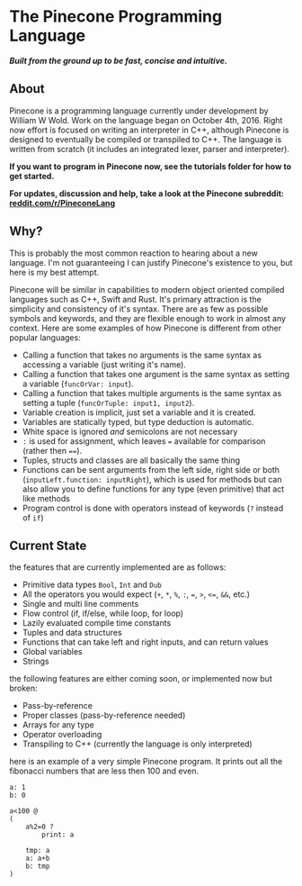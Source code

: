 # The Pinecone Programming Language
**_Built from the ground up to be fast, concise and intuitive._**

## About
Pinecone is a programming language currently under development by William W Wold. Work on the language began on October 4th, 2016. Right now effort is focused on writing an interpreter in C++, although Pinecone is designed to eventually be compiled or transpiled to C++. The language is written from scratch (it includes an integrated lexer, parser and interpreter).

__If you want to program in Pinecone now, see the tutorials folder for how to get started.__

__For updates, discussion and help, take a look at the Pinecone subreddit: [reddit.com/r/PineconeLang](reddit.com/r/PineconeLang)__

## Why?
This is probably the most common reaction to hearing about a new language. I'm not guaranteeing I can justify Pinecone's existence to you, but here is my best attempt.

Pinecone will be similar in capabilities to modern object oriented compiled languages such as C++, Swift and Rust. It's primary attraction is the simplicity and consistency of it's syntax. There are as few as possible symbols and keywords, and they are flexible enough to work in almost any context. Here are some examples of how Pinecone is different from other popular languages:

* Calling a function that takes no arguments is the same syntax as accessing a variable (just writing it's name).
* Calling a function that takes one argument is the same syntax as setting a variable (`funcOrVar: input`).
* Calling a function that takes multiple arguments is the same syntax as setting a tuple (`funcOrTuple: input1, input2`).
* Variable creation is implicit, just set a variable and it is created.
* Variables are statically typed, but type deduction is automatic.
* White space is ignored _and_ semicolons are not necessary
* `:` is used for assignment, which leaves `=` available for comparison (rather then `==`).
* Tuples, structs and classes are all basically the same thing
* Functions can be sent arguments from the left side, right side or both (`inputLeft.function: inputRight`), which is used for methods but can also allow you to define functions for any type (even primitive) that act like methods
* Program control is done with operators instead of keywords (`?` instead of `if`)

## Current State
the features that are currently implemented are as follows:
* Primitive data types `Bool`, `Int` and `Dub`
* All the operators you would expect (`+`, `*`, `%`, `:`, `=`, `>`, `<=`, `&&`, etc.)
* Single and multi line comments
* Flow control (if, if/else, while loop, for loop)
* Lazily evaluated compile time constants
* Tuples and data structures
* Functions that can take left and right inputs, and can return values
* Global variables
* Strings

the following features are either coming soon, or implemented now but broken:
* Pass-by-reference
* Proper classes (pass-by-reference needed)
* Arrays for any type
* Operator overloading
* Transpiling to C++ (currently the language is only interpreted)

here is an example of a very simple Pinecone program. It prints out all the fibonacci numbers that are less then 100 and even.
```
a: 1
b: 0

a<100 @
(
	a%2=0 ?
		print: a

	tmp: a
	a: a+b
	b: tmp
)
```
